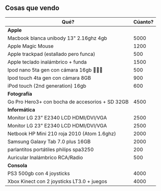 ## Cosas que vendo

|Qué?|Cúanto?|
|---|---|
|**Apple**||
Macbook blanca unibody 13" 2.16ghz 4gb	| 5000
|Apple Magic Mouse|1200|
Apple trackpad (estallado pero funca)	| 500
Apple teclado inalámbrico + funda	| 1500
Ipod nano 5ta gen con cámara 16gb 🏃‍♀️🏃	| 500
Ipod touch 4ta gen con cámara 8GB	| 900
iPod touch (2nd generation) 16gb	| 600
|**Fotografía**||
Go Pro Hero3+ con bocha de accesorios + SD 32GB	| 4500
|**Informática**||
Monitor LG 23" E2340 LCD HDMI/DVI/VGA	| 2500
Monitor LG 23" E2340 LCD HDMI/DVI/VGA	| 2500
Netbook HP Mini 210 roja 2010 (Atom 1.6ghz)	| 2000
Samsung Galaxy Tab 7.0 plus 16GB	| 2000
parlantitos portátiles philips spa3250	| 200
Auricular Inalámbrico RCA/Radio	| 500
|**Consola**||
|PS3 500gb con 4 joysticks|4000|
|Xbox Kinect con 2 joysticks LT3.0 + juegos|4000|

